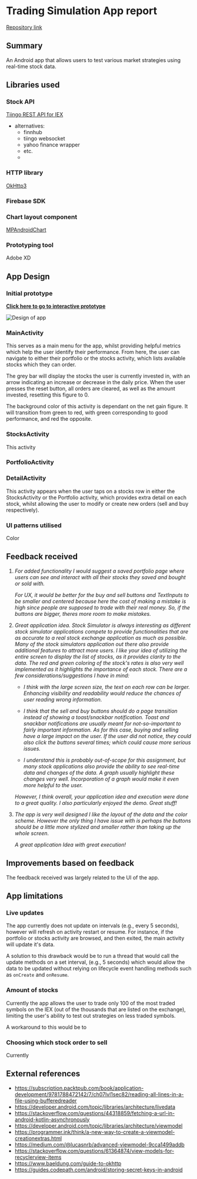 # Trading Simulation App report

[Repository link](https://github.com/duncan-ship-it/trading-simulation-app)

## Summary

An Android app that allows users to test various market strategies using real-time stock data.

## Libraries used

### Stock API

[Tiingo REST API for IEX](https://api.tiingo.com/documentation/iex)

- alternatives:
  - finnhub
  - tiingo websocket
  - yahoo finance wrapper
  - etc.
  - 
### HTTP library
[OkHttp3](https://square.github.io/okhttp/)

### Firebase SDK


### Chart layout component

[MPAndroidChart](https://github.com/PhilJay/MPAndroidChart)


### Prototyping tool

Adobe XD

## App Design

### Initial prototype

[**Click here to go to interactive prototype**](https://xd.adobe.com/view/cce651a8-982f-415b-8d1d-8265a1076c6d-99b5/)

![Design of app](assets/design.JPG)

### MainActivity

This serves as a main menu for the app, whilst providing helpful metrics which help the user identify their performance. From here, the user can navigate to either their portfolio or the stocks activity, which lists available stocks which they can order.

The grey bar will display the stocks the user is currently invested in, with an arrow indicating an increase or decrease in the daily price. When the user presses the reset button, all orders are cleared, as well as the amount invested, resetting this figure to 0.

The background color of this activity is dependant on the net gain figure. It will transition from green to red, with green corresponding to good performance, and red the opposite.


### StocksActivity

This activity 

### PortfolioActivity



### DetailActivity

This activity appears when the user taps on a stocks row in either the StocksActivity or the Portfolio activity, which provides extra detail on each stock, whilst allowing the user to modify or create new orders (sell and buy respectively). 


### UI patterns utilised

Color

## Feedback received

1. _For added functionality I would suggest a saved portfolio page where users can see and interact with all their stocks they saved and bought or sold with._

    _For UX, it would be better for the buy and sell buttons and TextInputs to be smaller and centered because here the cost of making a mistake is high since people are supposed to trade with their real money. So, if the buttons are bigger, theres more room to make mistakes._

2. _Great application idea. Stock Simulator is always interesting as different stock simulator applications compete to provide functionalities that are as accurate to a real stock exchange application as much as possible. Many of the stock simulators application out there also provide additional features to attract more users. I like your idea of utilizing the entire screen to display the list of stocks, as it provides clarity to the data. The red and green coloring of the stock's rates is also very well implemented as it highlights the importance of each stock. There are a few considerations/suggestions I have in mind:_

    * _I think with the large screen size, the text on each row can be larger. Enhancing visibility and readability would reduce the chances of user reading wrong information._

    * _I think that the sell and buy buttons should do a page transition instead of showing a toast/snackbar notification. Toast and snackbar notifications are usually meant for not-so-important to fairly important information. As for this case, buying and selling have a large impact on the user. If the user did not notice, they could also click the buttons several times; which could cause more serious issues._

    * _I understand this is probably out-of-scope for this assignment, but many stock applications also provide the ability to see real-time data and changes of the data. A graph usually highlight these changes very well. Incorporation of a graph would make it even more helpful to the user._

    _However, I think overall, your application idea and execution were done to a great quality. I also particularly enjoyed the demo. Great stuff!_

3. _The app is very well designed I like the layout of the data and the color scheme. However the only thing I have issue with is perhaps the buttons should be a little more stylized and smaller rather than taking up the whole screen._

    _A great application Idea with great execution!_

## Improvements based on feedback

The feedback received was largely related to the UI of the app. 

### 

## App limitations

### Live updates

The app currently does not update on intervals (e.g., every 5 seconds), however will refresh on activity restart or resume. For instance, if the portfolio or stocks activity are browsed, and then exited, the main activity will update it's data.

A solution to this drawback would be to run a thread that would call the update methods on a set interval, (e.g., 5 seconds) which would allow the data to be updated without relying on lifecycle event handling methods such as `onCreate` and `onResume`.

### Amount of stocks

Currently the app allows the user to trade only 100 of the most traded symbols on the IEX (out of the thousands that are listed on the exchange), limiting the user's ability to test out strategies on less traded symbols.

A workaround to this would be to 

### Choosing which stock order to sell

Currently 

## External references

- https://subscription.packtpub.com/book/application-development/9781788472142/7/ch07lvl1sec82/reading-all-lines-in-a-file-using-bufferedreader
- https://developer.android.com/topic/libraries/architecture/livedata
- https://stackoverflow.com/questions/44318859/fetching-a-url-in-android-kotlin-asynchronously
- https://developer.android.com/topic/libraries/architecture/viewmodel
- https://programmer.ink/think/a-new-way-to-create-a-viewmodel-creationextras.html
- https://medium.com/@lucasnrb/advanced-viewmodel-9cca1499addb
- https://stackoverflow.com/questions/61364874/view-models-for-recyclerview-items
- https://www.baeldung.com/guide-to-okhttp
- https://guides.codepath.com/android/storing-secret-keys-in-android